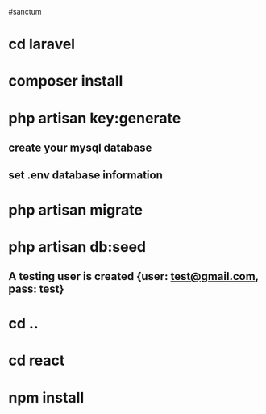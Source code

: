 #sanctum

# cd laravel
# composer install
# php artisan key:generate
## create your mysql database
## set .env database information
# php artisan migrate
# php artisan db:seed
## A testing user is created {user: test@gmail.com,  pass: test}

# cd ..

# cd react
# npm install
